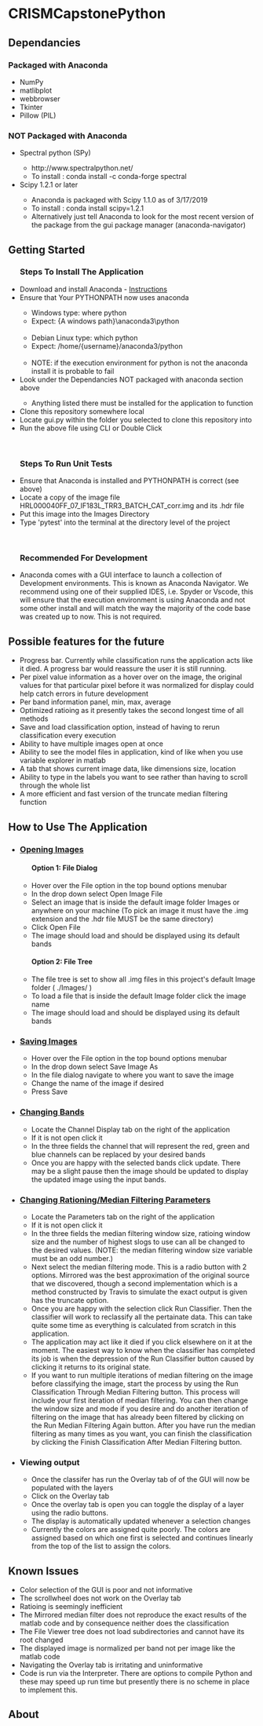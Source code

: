 # CRISMCapstonePython

<h2>Dependancies</h2>

<h3>Packaged with Anaconda</h3>
<ul>
  <li>NumPy</li>
  <li>matlibplot</li>
  <li>webbrowser</li>
  <li>Tkinter</li>
  <li>Pillow (PIL)</li>
</ul>
<h3>NOT Packaged with Anaconda</h3>
<ul>
  <li>Spectral python (SPy)</li>
    <ul>
      <li><a>http://www.spectralpython.net/</a></li>
      <li>To install : conda install -c conda-forge spectral </li>
    </ul>
  <li>Scipy 1.2.1 or later</li>
    <ul>
      <li>Anaconda is packaged with Scipy 1.1.0 as of 3/17/2019</li>
      <li>To install : conda install scipy=1.2.1 </li>
      <li>Alternatively just tell Anaconda to look for the most recent version of the package from the gui package manager (anaconda-navigator)</li>
    </ul>
</ul>

<h2>Getting Started</h2>
  <ul><h3>Steps To Install The Application</h3>
    <li>Download and install Anaconda - <a href="https://docs.anaconda.com/anaconda/navigator/">Instructions</a></li>
    <li>Ensure that Your PYTHONPATH now uses anaconda</li>
      <ul>
        <li>Windows type: where python</li>
        <li>Expect: {A windows path}\anaconda3\python</li>
        <br>
        <li>Debian Linux type: which python</li>
        <li>Expect: /home/{username}/anaconda3/python</li>
        <br>
        <li>NOTE: if the execution environment for python is not the anaconda install it is probable to fail</li>
      </ul>
    <li>Look under the Dependancies NOT packaged with anaconda section above</li>
      <ul>
        <li>Anything listed there must be installed for the application to function</li>
      </ul>
    <li>Clone this repository somewhere local</li>
    <li>Locate gui.py within the folder you selected to clone this repository into</li>
    <li>Run the above file using CLI or Double Click</li>
  </ul>
  <br>
  <ul><h3>Steps To Run Unit Tests</h3>
    <li>Ensure that Anaconda is installed and PYTHONPATH is correct (see above)</li>
    <li>Locate a copy of the image file HRL000040FF_07_IF183L_TRR3_BATCH_CAT_corr.img and its .hdr file</li>
    <li>Put this image into the Images Directory</li>
    <li>Type 'pytest' into the terminal at the directory level of the project</li>
  </ul>
  <br>
  <ul><h3>Recommended For Development</h3>
    <li>
      <div>
            Anaconda comes with a GUI interface to launch a collection of Development environments. This is known as Anaconda Navigator. We recommend using one of their supplied IDES, i.e. Spyder or Vscode, this will ensure that the execution environment is using Anaconda and not some other install and will match the way the majority of the code base was created up to now. This is not required.
      </div>
    </li>
  </ul>
  
<h2>Possible features for the future</h2>
  <ul>
    <li>Progress bar. Currently while classification runs the application acts like it died. A progress bar would reassure the user it is still running.</li>
    <li>Per pixel value information as a hover over on the image, the original values for that particular pixel before it was normalized for display could help catch errors in future development</li>
    <li>Per band information panel, min, max, average</li>
    <li>Optimized ratioing as it presently takes the second longest time of all methods</li>
    <li>Save and load classification option, instead of having to rerun classification every execution</li>
    <li>Ability to have multiple images open at once</li>
    <li>Ability to see the model files in application, kind of like when you use variable explorer in matlab</li>
    <li>A tab that shows current image data, like dimensions size, location</li>
    <li>Ability to type in the labels you want to see rather than having to scroll through the whole list</li>
    <li>A more efficient and fast version of the truncate median filtering function</li>
  </ul>
<h2>How to Use The Application</h2>
  <ul>
    <li><h3 style="text-decoration:underline">Opening Images</h3></li>
    <ul>
      <h4>Option 1: File Dialog</h4>
      <li>Hover over the File option in the top bound options menubar</li>
      <li>In the drop down select Open Image File</li>
      <li>Select an image that is inside the default image folder Images or anywhere on your machine (To pick an image it must have the
      .img extension and the .hdr file MUST be the same directory)</li>
      <li>Click Open File</li>
      <li>The image should load and should be displayed using its default bands</li>
    </ul>
    <ul>
      <h4>Option 2: File Tree</h4>
      <li>The file tree is set to show all .img files in this project's default Image folder ( ./Images/ )</li>
      <li>To load a file that is inside the default Image folder click the image name</li>
      <li>The image should load and should be displayed using its default bands</li>
    </ul>
    <li><h3 style="text-decoration:underline">Saving Images</h3></li>
    <ul>
      <li>Hover over the File option in the top bound options menubar</li>
      <li>In the drop down select Save Image As</li>
      <li>In the file dialog navigate to where you want to save the image</li>
      <li>Change the name of the image if desired</li>
      <li>Press Save</li>
    </ul>
    <li><h3 style="text-decoration:underline">Changing Bands</h3></li>
    <ul>
      <li>Locate the Channel Display tab on the right of the application</li>
      <li>If it is not open click it</li>
      <li>In the three fields the channel that will represent the red, green and blue channels can be replaced by your desired bands</li>
      <li>Once you are happy with the selected bands click update. There may be a slight pause then the image should be updated to display the updated image using the input bands.</li>
    </ul>
    <li><h3 style="text-decoration:underline">Changing Rationing/Median Filtering Parameters</h3></li>
    <ul>
      <li>Locate the Parameters tab on the right of the application</li>
      <li>If it is not open click it</li>
      <li>In the three fields the median filtering window size, ratioing window size and the number of highest slogs to use can all be changed to the desired values. (NOTE: the median filtering window size variable must be an odd number.)</li>
      <li>Next select the median filtering mode. This is a radio button with 2 options. Mirrored was the best approximation of the original source that we discovered, though a second implementation which is a method constructed by Travis to simulate the exact output is given has the truncate option.</li>
      <li>Once you are happy with the selection click Run Classifier. Then the classifier will work to reclassify all the pertainate data. This can take quite some time as everything is calculated from scratch in this application.</li>
      <li>The application may act like it died if you click elsewhere on it at the moment. The easiest way to know when the classifier has completed its job is when the depression of the Run Classifier button caused by clicking it returns to its original state.</li>
      <li>If you want to run multiple iterations of median filtering on the image before classifying the image, start the process by using the Run Classification Through Median Filtering button. This process will include your first iteration of median filtering. You can then change the window size and mode if you desire and do another iteration of filtering on the image that has already been filtered by clicking on the Run Median Filtering Again button. After you have run the median filtering as many times as you want, you can finish the classification by clicking the Finish Classification After Median Filtering button.</li>
    </ul>
    <li><h3>Viewing output</h3>
    <ul>
      <li>Once the classifer has run the Overlay tab of of the GUI will now be populated with the layers</li>
      <li>Click on the Overlay tab</li>
      <li>Once the overlay tab is open you can toggle the display of a layer using the radio buttons. </li>
      <li>The display is automatically updated whenever a selection changes</li>
      <li>Currently the colors are assigned quite poorly. The colors are assigned based on which one first is selected and continues linearly from the top of the list to assign the colors.</li>
    </ul>
  </ul>

<h2>Known Issues</h2>
  <ul>
    <li>Color selection of the GUI is poor and not informative</li>
    <li>The scrollwheel does not work on the Overlay tab</li>
    <li>Ratioing is seemingly inefficient</li>
    <li>The Mirrored median filter does not reproduce the exact results of the matlab code and by consequence neither does the classification</li>
    <li>The File Viewer tree does not load subdirectories and cannot have its root changed</li>
    <li>The displayed image is normalized per band not per image like the matlab code</li>
    <li>Navigating the Overlay tab is irritating and uninformative</li>
    <li>Code is run via the Interpreter. There are options to compile Python and these may speed up run time but presently there is no scheme in place to implement this.
  </ul>
  
<h2>About</h2>
